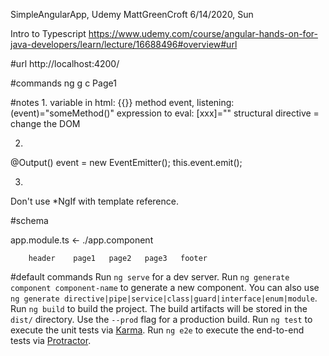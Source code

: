 SimpleAngularApp, Udemy MattGreenCroft
6/14/2020, Sun

Intro to Typescript
https://www.udemy.com/course/angular-hands-on-for-java-developers/learn/lecture/16688496#overview#url

#url
http://localhost:4200/

#commands
ng g c Page1

#notes
1.
variable in html: {{}}
method event, listening: (event)="someMethod()" 
expression to eval: [xxx]=""
structural directive = change the DOM

2.
@Output() 
event = new EventEmitter();
this.event.emit();

3.
Don't use *NgIf with template reference.


#schema

app.module.ts <- ./app.component

        header    page1   page2   page3   footer


#default commands
Run `ng serve` for a dev server. 
Run `ng generate component component-name` to generate a new component. You can also use `ng generate directive|pipe|service|class|guard|interface|enum|module`.
Run `ng build` to build the project. The build artifacts will be stored in the `dist/` directory. Use the `--prod` flag for a production build.
Run `ng test` to execute the unit tests via [Karma](https://karma-runner.github.io).
Run `ng e2e` to execute the end-to-end tests via [Protractor](http://www.protractortest.org/).
